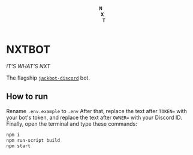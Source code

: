 <div style="text-align: center">
<pre style="display: inline-block; font-weight: bold; text-align: center;">
N
 X
  T
</pre>
</div>

# NXTBOT

*IT'S WHAT'S NXT*

The flagship [`jackbot-discord`](https://npm.im/jackbot-discord) bot.

## How to run

Rename `.env.example` to `.env`
After that, replace the text after `TOKEN=` with your bot's token, and replace the text after `OWNER=` with your Discord ID.
Finally, open the terminal and type these commands:

```bash
npm i
npm run-script build
npm start
```
